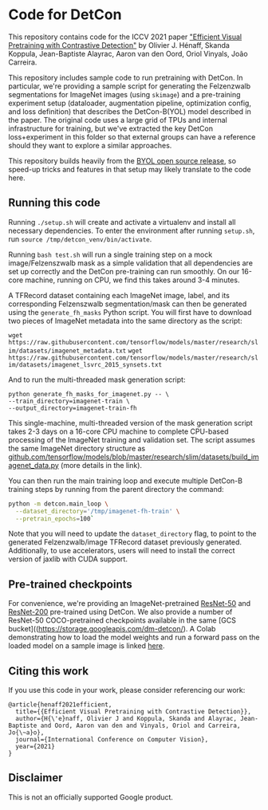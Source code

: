# Code for DetCon

This repository contains code for the ICCV 2021 paper
["Efficient Visual Pretraining with Contrastive Detection"](https://arxiv.org/abs/2103.10957)
by Olivier J. Hénaff, Skanda Koppula, Jean-Baptiste Alayrac, Aaron van den Oord,
Oriol Vinyals, João Carreira.

This repository includes sample code to run pretraining with DetCon. In
particular, we're providing a sample script for generating the Felzenzwalb
segmentations for ImageNet images (using `skimage`) and a pre-training
experiment setup (dataloader, augmentation pipeline, optimization config, and
loss definition) that describes the DetCon-B(YOL) model described in the paper.
The original code uses a large grid of TPUs and internal infrastructure for
training, but we've extracted the key DetCon loss+experiment in this folder so
that external groups can have a reference should they want to explore
a similar approaches.

This repository builds heavily from the
[BYOL open source release](https://github.com/deepmind/deepmind-research/tree/master/byol),
so speed-up tricks and features in that setup may likely translate to the code
here.

## Running this code

Running `./setup.sh` will create and activate a virtualenv and install all
necessary dependencies. To enter the environment after running `setup.sh`, run
`source /tmp/detcon_venv/bin/activate`.

Running `bash test.sh` will run a single training step on a mock
image/Felzenszwalb mask as a simple validation that all dependencies are set up
correctly and the DetCon pre-training can run smoothly. On our 16-core machine,
running on CPU, we find this takes around 3-4 minutes.

A TFRecord dataset containing each ImageNet image, label, and its corresponding
Felzenszwalb segmentation/mask can then be generated using the
`generate_fh_masks` Python script. You will first have to download two pieces of
ImageNet metadata into the same directory as the script:

`wget https://raw.githubusercontent.com/tensorflow/models/master/research/slim/datasets/imagenet_metadata.txt`
`wget https://raw.githubusercontent.com/tensorflow/models/master/research/slim/datasets/imagenet_lsvrc_2015_synsets.txt`

And to run the multi-threaded mask generation script:

```
python generate_fh_masks_for_imagenet.py -- \
--train_directory=imagenet-train \
--output_directory=imagenet-train-fh
```

This single-machine, multi-threaded version of the mask generation script takes
2-3 days on a 16-core CPU machine to complete CPU-based processing of the
ImageNet training and validation set. The script assumes the same ImageNet
directory structure as
[github.com/tensorflow/models/blob/master/research/slim/datasets/build_imagenet_data.py](https://github.com/tensorflow/models/blob/master/research/slim/datasets/build_imagenet_data.py)
(more details in the link).

You can then run the main training loop and execute multiple DetCon-B training
steps by running from the parent directory the command:

```bash
python -m detcon.main_loop \
  --dataset_directory='/tmp/imagenet-fh-train' \
  --pretrain_epochs=100`
```

Note that you will need to update the `dataset_directory` flag, to point to the
generated Felzenzwalb/image TFRecord dataset previously generated. Additionally,
to use accelerators, users will need to install the correct version of jaxlib
with CUDA support.

## Pre-trained checkpoints

For convenience, we're providing an ImageNet-pretrained [ResNet-50](https://storage.googleapis.com/dm-detcon/resnet50_detcon_b_imagenet_1k.npy) and [ResNet-200](https://storage.googleapis.com/dm-detcon/resnet200_detcon_b_imagenet_1k.npy) pre-trained using DetCon. We also provide a number of ResNet-50 COCO-pretrained checkpoints available in the same [GCS bucket]((https://storage.googleapis.com/dm-detcon/). A Colab demonstrating how to load the model weights and run a forward pass on the loaded model on a sample image is linked [here](https://colab.research.google.com/drive/1Gd3sxOJXENo74iPz5TlywEcsfXX1gB8W?usp=sharing).

## Citing this work

If you use this code in your work, please consider referencing our work:

```
@article{henaff2021efficient,
  title={{Efficient Visual Pretraining with Contrastive Detection}},
  author={H{\'e}naff, Olivier J and Koppula, Skanda and Alayrac, Jean-Baptiste and Oord, Aaron van den and Vinyals, Oriol and Carreira, Jo{\~a}o},
  journal={International Conference on Computer Vision},
  year={2021}
}
```

## Disclaimer

This is not an officially supported Google product.
